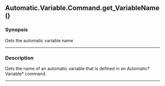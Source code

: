 Automatic.Variable.Command.get_VariableName()
---------------------------------------------




### Synopsis
Gets the automatic variable name



---


### Description

Gets the name of an automatic variable that is defined in an Automatic?Variable* command.



---
